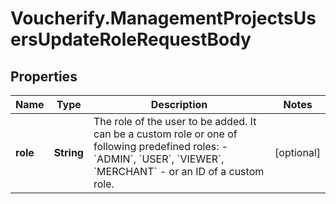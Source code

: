 # Voucherify.ManagementProjectsUsersUpdateRoleRequestBody

## Properties

Name | Type | Description | Notes
------------ | ------------- | ------------- | -------------
**role** | **String** | The role of the user to be added. It can be a custom role or one of following predefined roles: - &#x60;ADMIN&#x60;, &#x60;USER&#x60;, &#x60;VIEWER&#x60;, &#x60;MERCHANT&#x60; - or an ID of a custom role. | [optional] 


